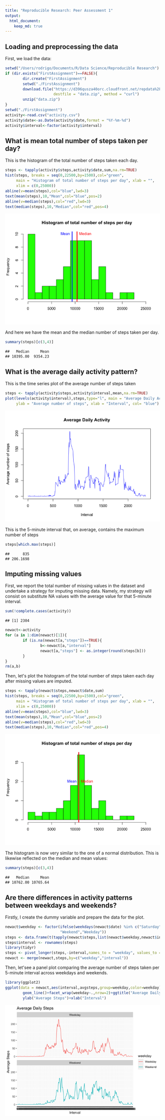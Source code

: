 ```yaml
---
title: "Reproducible Research: Peer Assessment 1"
output: 
  html_document:
    keep_md: true
---
```



## Loading and preprocessing the data
First, we load the data:

```r
setwd("/Users/rodrigo/Documents/R/Data Science/Reproducible Research")
if (dir.exists("FirstAssignment")==FALSE){
        dir.create("FirstAssignment")
        setwd("./FirstAssignment")
        download.file("https://d396qusza40orc.cloudfront.net/repdata%2Fdata%2Factivity.zip",
                      destfile = "data.zip", method = "curl")
        unzip("data.zip")
}
setwd("./FirstAssignment")
activity<-read.csv("activity.csv")
activity$date<-as.Date(activity$date,format = "%Y-%m-%d")
activity$interval<-factor(activity$interval)
```

## What is mean total number of steps taken per day?
This is the histogram of the total number of steps taken each day.

```r
steps <- tapply(activity$steps,activity$date,sum,na.rm=TRUE)
hist(steps, breaks = seq(0,22500,by=1500),col="green",
     main = "Histogram of total number of steps per day", xlab = "",
     xlim = c(0,25000))
abline(v=mean(steps),col="blue",lwd=3)
text(mean(steps),10,"Mean",col="blue",pos=2)
abline(v=median(steps),col="red",lwd=3)
text(median(steps),10,"Median",col="red",pos=4)
```

![](PA1_template_files/figure-html/unnamed-chunk-2-1.png)<!-- -->

And here we have the mean and the median number of steps taken per day.

```r
summary(steps)[c(3,4)]
```

```
##   Median     Mean 
## 10395.00  9354.23
```

## What is the average daily activity pattern?
This is the time series plot of the average number of steps taken

```r
steps <- tapply(activity$steps,activity$interval,mean,na.rm=TRUE)
plot(levels(activity$interval),steps,type="l", main = "Average Daily Activity",
     ylab = "Average number of steps", xlab = "Interval", col= "blue")
```

![](PA1_template_files/figure-html/unnamed-chunk-4-1.png)<!-- -->

This is the 5-minute interval that, on average, contains the maximum number of steps

```r
steps[which.max(steps)]
```

```
##      835 
## 206.1698
```

## Imputing missing values
First, we report the total number of missing values in the dataset and undertake a strategy for imputing missing data. Namely, my strategy will consist on substitute NA values with the average value for that 5-minute interval.

```r
sum(!complete.cases(activity))
```

```
## [1] 2304
```

```r
newact<-activity
for (a in 1:dim(newact)[1]){
        if (is.na(newact[a,"steps"])==TRUE){
                b<-newact[a,"interval"]
                newact[a,"steps"] <- as.integer(round(steps[b]))
        }
}
rm(a,b)
```
Then, let's plot the histogram of the total number of steps taken each day after missing values are imputed.

```r
steps <- tapply(newact$steps,newact$date,sum)
hist(steps, breaks = seq(0,22500,by=1500),col="green",
     main = "Histogram of total number of steps per day", xlab = "",
     xlim = c(0,25000))
abline(v=mean(steps),col="blue",lwd=3)
text(mean(steps),10,"Mean",col="blue",pos=2)
abline(v=median(steps),col="red",lwd=3)
text(median(steps),10,"Median",col="red",pos=4)
```

![](PA1_template_files/figure-html/unnamed-chunk-7-1.png)<!-- -->

The histogram is now very similar to the one of a normal distribution. This is likewise reflected on the median and mean values:

```r
summary(steps)[c(3,4)]
```

```
##   Median     Mean 
## 10762.00 10765.64
```

## Are there differences in activity patterns between weekdays and weekends?
Firstly, I create the dummy variable and prepare the data for the plot.

```r
newact$weekday <- factor(ifelse(weekdays(newact$date) %in% c("Saturday","Sunday"),
                         "Weekend","Weekday"))
steps <- data.frame(t(tapply(newact$steps,list(newact$weekday,newact$interval),mean)))
steps$interval <- rownames(steps)
library(tidyr)
steps <- pivot_longer(steps,-interval,names_to = "weekday", values_to = "avgsteps")
newact <- merge(newact,steps,by=c("weekday","interval"))
```
Then, let'see a panel plot comparing the average number of steps taken per 5-minute interval across weekdays and weekends.

```r
library(ggplot2)
ggplot(data = newact,aes(interval,avgsteps,group=weekday,color=weekday))+
        geom_line()+facet_wrap(weekday~.,nrow=2)+ggtitle("Average Daily Steps")+
        ylab("Average Steps")+xlab("Interval")
```

![](PA1_template_files/figure-html/unnamed-chunk-10-1.png)<!-- -->
